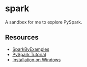 # spark

A sandbox for me to explore PySpark.

## Resources

- [SparkByExamples](https://sparkbyexamples.com/)
- [PySpark Tutorial](https://www.youtube.com/watch?v=_C8kWso4ne4)
- [Installation on Windows](https://sparkbyexamples.com/spark/apache-spark-installation-on-windows/)
